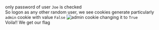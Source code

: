 only password of user `Joe` is checked  
So logon as any other random user, we see cookies generate particularly `admin` cookie with value `False` 
![admin cookie](https://github.com/arnavjagia/cryptoniteTP/assets/89345926/221f77f5-51a2-46cf-bd28-1e650a9d256c)
changing it to `True`  
Voila!! We get our flag  

